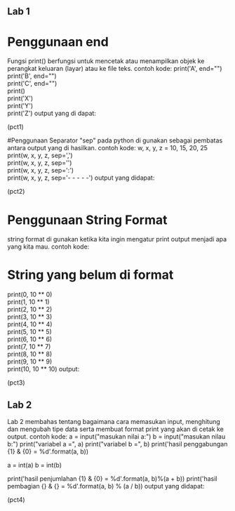 ## Lab 1

# Penggunaan end
Fungsi print() berfungsi untuk mencetak atau menampilkan objek ke perangkat keluaran (layar) atau ke file teks.
contoh kode:
print('A', end="")  
print('B', end="")  
print('C', end="")  
print()  
print('X')  
print('Y')  
print('Z')
output yang di dapat:

(pct1)

#Penggunaan Separator
"sep" pada python di gunakan sebagai pembatas antara output yang di hasilkan.
contoh kode:
 w, x, y, z = 10, 15, 20, 25  
print(w, x, y, z, sep=',')  
print(w, x, y, z, sep='')  
print(w, x, y, z, sep=':')  
print(w, x, y, z, sep='- - - - -')
output yang didapat:

(pct2)

# Penggunaan String Format
string format di gunakan ketika kita ingin mengatur print output menjadi apa yang kita mau.
contoh kode:
# String yang belum di format
print(0, 10 ** 0)  
print(1, 10 ** 1)  
print(2, 10 ** 2)  
print(3, 10 ** 3)  
print(4, 10 ** 4)  
print(5, 10 ** 5)  
print(6, 10 ** 6)  
print(7, 10 ** 7)  
print(8, 10 ** 8)  
print(9, 10 ** 9)  
print(10, 10 ** 10)
output:

(pct3)


## Lab 2
Lab 2 membahas tentang bagaimana cara memasukan input, menghitung dan mengubah tipe data serta membuat format print yang akan di cetak ke output.
contoh kode:
a = input("masukan nilai a:")
b = input("masukan nilau b:")
print("variabel a =", a)
print("variabel b =", b)
print('hasil penggabungan {1} & {0} = %d'.format(a, b))

a = int(a)
b = int(b)

print('hasil penjumlahan {1} & {0} = %d'.format(a, b)%(a + b))
print('hasil pembagian {} & {} = %d'.format(a, b) % (a / b))
output yang didapat:

(pct4)

